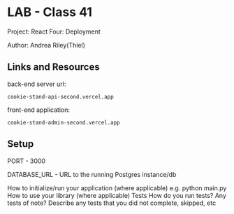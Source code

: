 # LAB - Class 41

Project: React Four: Deployment

Author: Andrea Riley(Thiel)

## Links and Resources

back-end server url:

    cookie-stand-api-second.vercel.app

front-end application:

    cookie-stand-admin-second.vercel.app

## Setup

PORT - 3000

DATABASE_URL - URL to the running Postgres instance/db

How to initialize/run your application (where applicable)
e.g. python main.py
How to use your library (where applicable)
Tests
How do you run tests?
Any tests of note?
Describe any tests that you did not complete, skipped, etc
